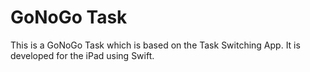 # GoNoGo Task
This is a GoNoGo Task which is based on the Task Switching App.  It is developed for the iPad using Swift.
